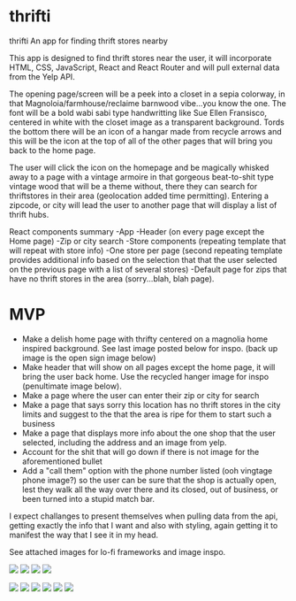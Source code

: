 # thrifti
thrifti
An app for finding thrift stores nearby


This app is designed to find thrift stores near the user, it will incorporate HTML, CSS, JavaScript, React and React Router and will pull external data from the Yelp API.

The opening page/screen will be a peek into a closet in a sepia colorway, in that Magnoloia/farmhouse/reclaime barnwood vibe...you know the one.  The font will be a bold wabi sabi type handwritting like Sue Ellen Fransisco, centered in white with the closet image as a transparent background. Tords the bottom there will be an icon of a hangar made from recycle arrows and this will be the icon at the top of all of the other pages that will bring you back to the home page.

The user will click the icon on the homepage and be magically whisked away to a page with a vintage armoire in that gorgeous beat-to-shit type vintage wood that will be a theme without, there they can search for thriftstores in their area (geolocation added time permitting).  Entering a zipcode, or city will lead the user to another page that will display a list of thrift hubs.


React components summary
-App
-Header  (on every page except the Home page)
-Zip or city search
-Store components (repeating template that will repeat with store info)
-One store per page (second repeating template provides additional info based on the selection that that the user selected on the previous page with a list of several stores)
-Default page for zips that have no thrift stores in the area (sorry...blah, blah page).

# MVP
- Make a delish home page with thrifty centered on a magnolia home inspired background.  See last image posted below for inspo. (back up image is the open sign image below)
- Make header that will show on all pages except the home page, it will bring the user back home. Use the recycled hanger image for inspo (penultimate image below).
- Make a page where the user can enter their zip or city for search
- Make a page that says sorry this location has no thrift stores in the city limits and suggest to the that the area is ripe for them to start such a business
- Make a page that displays more info about the one shop that the user selected, including the address and an image from yelp. 
- Account for the shit that will go down if there is not image for the aforementioned bullet
- Add a "call them" option with the phone number listed (ooh vingtage phone image?) so the user can be sure that the shop is actually open, lest they walk all the way over there and its closed, out of business, or been turned into a stupid match bar.


I expect challanges to present themselves when pulling data from the api, getting exactly the info that I want and also with styling, again getting it to manifest the way that I see it in my head.


See attached images for lo-fi frameworks and image inspo.

![](https://i.imgur.com/GfxEFiO.jpg?1)
![](https://i.imgur.com/WkDkJOV.jpg)
![](https://i.imgur.com/rFPQbEw.jpg)
![](https://i.imgur.com/qv6aljt.jpg)

![](https://i.imgur.com/JVq43qV.jpg)
![](https://i.imgur.com/2EuKeo0.jpg)
![](https://i.imgur.com/PHkrC3T.png)
![](https://i.imgur.com/f0WnszU.jpg)
![](https://i.imgur.com/VXsstux.png)
![](https://i.imgur.com/CDdp0Vk.jpg)


